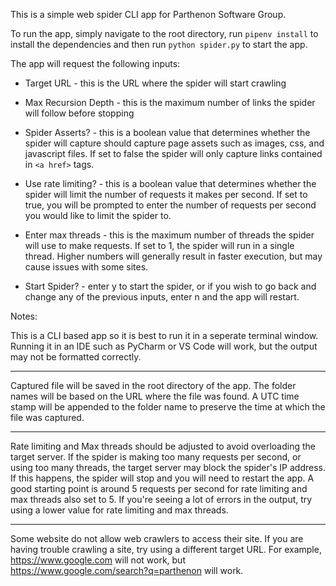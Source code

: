 This is a simple web spider CLI app for Parthenon Software Group.

To run the app, simply navigate to the root directory, run ```pipenv install``` to install the dependencies and then run ```python spider.py``` to start the app.

The app will request the following inputs:

- Target URL - this is the URL where the spider will start crawling

- Max Recursion Depth - this is the maximum number of links the spider will follow before stopping

- Spider Asserts? - this is a boolean value that determines whether the spider will capture should capture page assets such as images, css, and     javascript files. If set to false the spider will only capture links contained in ```<a href>``` tags.

- Use rate limiting? - this is a boolean value that determines whether the spider will limit the number of requests it makes per second. If set to true, you will be prompted to enter the number of requests per second you would like to limit the spider to.

- Enter max threads - this is the maximum number of threads the spider will use to make requests. If set to 1, the spider will run in a single thread. Higher numbers will generally result in faster execution, but may cause issues with some sites.

- Start Spider? - enter y to start the spider, or if you wish to go back and change any of the previous inputs, enter n and the app will restart.


Notes:

This is a CLI based app so it is best to run it in a seperate terminal window. Running it in an IDE such as PyCharm or VS Code will work, but the output may not be formatted correctly.

-------------------------

Captured file will be saved in the root directory of the app. The folder names will be based on the URL where the file was found.
A UTC time stamp will be appended to the folder name to preserve the time at which the file was captured.

-------------------------

Rate limiting and Max threads should be adjusted to avoid overloading the target server. If the spider is making too many requests per second, or using too many threads, the target server may block the spider's IP address. If this happens, the spider will stop and you will need to restart the app. A good starting point is around 5 requests per second for rate limiting and max threads also set to 5.
If you're seeing a lot of errors in the output, try using a lower value for rate limiting and max threads. 

-------------------------

Some website do not allow web crawlers to access their site. If you are having trouble crawling a site, try using a different target URL. For example, https://www.google.com will not work, but https://www.google.com/search?q=parthenon will work.


